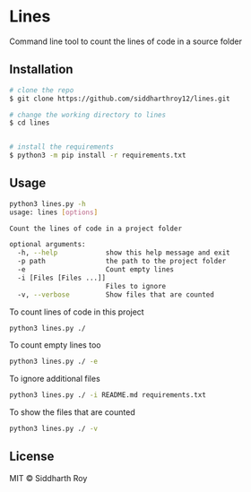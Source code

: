 # Lines

Command line tool to count the lines of code in a source folder

## Installation

```sh
# clone the repo
$ git clone https://github.com/siddharthroy12/lines.git

# change the working directory to lines
$ cd lines


# install the requirements
$ python3 -m pip install -r requirements.txt
```

## Usage

```sh
python3 lines.py -h
usage: lines [options]

Count the lines of code in a project folder

optional arguments:
  -h, --help            show this help message and exit
  -p path               the path to the project folder
  -e                    Count empty lines
  -i [Files [Files ...]]
                        Files to ignore
  -v, --verbose         Show files that are counted
```

To count lines of code in this project

```sh
python3 lines.py ./
```

To count empty lines too

```sh
python3 lines.py ./ -e
```

To ignore additional files

```sh
python3 lines.py ./ -i README.md requirements.txt
```

To show the files that are counted

```sh
python3 lines.py ./ -v
```

## License

MIT © Siddharth Roy
